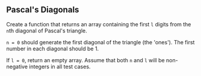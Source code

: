 ## Pascal's Diagonals

Create a function that returns an array containing the first `l` digits from the `n`th diagonal of Pascal's triangle.

`n = 0` should generate the first diagonal of the triangle (the 'ones'). The first number in each diagonal should be 1.

If `l = 0`, return an empty array. 
Assume that both `n` and `l` will be non-negative integers in all test cases.

